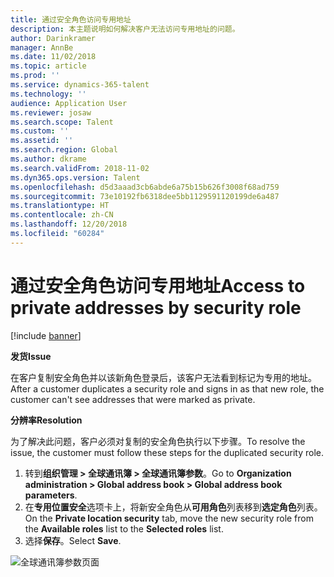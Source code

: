 ```yaml
---
title: 通过安全角色访问专用地址
description: 本主题说明如何解决客户无法访问专用地址的问题。
author: Darinkramer
manager: AnnBe
ms.date: 11/02/2018
ms.topic: article
ms.prod: ''
ms.service: dynamics-365-talent
ms.technology: ''
audience: Application User
ms.reviewer: josaw
ms.search.scope: Talent
ms.custom: ''
ms.assetid: ''
ms.search.region: Global
ms.author: dkrame
ms.search.validFrom: 2018-11-02
ms.dyn365.ops.version: Talent
ms.openlocfilehash: d5d3aaad3cb6abde6a75b15b626f3008f68ad759
ms.sourcegitcommit: 73e10192fb6318dee5bb1129591120199de6a487
ms.translationtype: HT
ms.contentlocale: zh-CN
ms.lasthandoff: 12/20/2018
ms.locfileid: "60284"
---
```

# <a name="access-to-private-addresses-by-security-role"></a><span data-ttu-id="d5321-103">通过安全角色访问专用地址</span><span class="sxs-lookup"><span data-stu-id="d5321-103">Access to private addresses by security role</span></span>

[!include [banner](includes/banner.md)]

<span data-ttu-id="d5321-104">**发货**</span><span class="sxs-lookup"><span data-stu-id="d5321-104">**Issue**</span></span>

<span data-ttu-id="d5321-105">在客户复制安全角色并以该新角色登录后，该客户无法看到标记为专用的地址。</span><span class="sxs-lookup"><span data-stu-id="d5321-105">After a customer duplicates a security role and signs in as that new role, the customer can't see addresses that were marked as private.</span></span>

<span data-ttu-id="d5321-106">**分辨率**</span><span class="sxs-lookup"><span data-stu-id="d5321-106">**Resolution**</span></span>

<span data-ttu-id="d5321-107">为了解决此问题，客户必须对复制的安全角色执行以下步骤。</span><span class="sxs-lookup"><span data-stu-id="d5321-107">To resolve the issue, the customer must follow these steps for the duplicated security role.</span></span>

1. <span data-ttu-id="d5321-108">转到**组织管理 \> 全球通讯簿 \> 全球通讯簿参数**。</span><span class="sxs-lookup"><span data-stu-id="d5321-108">Go to **Organization administration \> Global address book \> Global address book parameters**.</span></span>
2. <span data-ttu-id="d5321-109">在**专用位置安全**选项卡上，将新安全角色从**可用角色**列表移到**选定角色**列表。</span><span class="sxs-lookup"><span data-stu-id="d5321-109">On the **Private location security** tab, move the new security role from the **Available roles** list to the **Selected roles** list.</span></span>
3. <span data-ttu-id="d5321-110">选择**保存**。</span><span class="sxs-lookup"><span data-stu-id="d5321-110">Select **Save**.</span></span>

![全球通讯簿参数页面](media/GAD-parameters.png)
